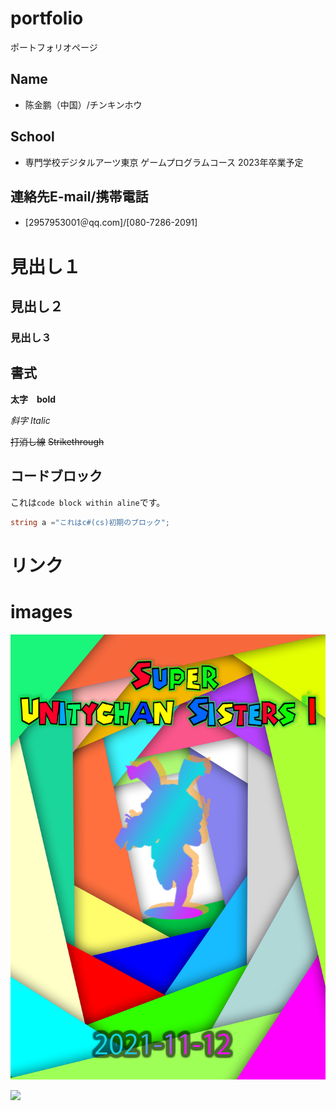 # portfolio
ポートフォリオページ
## Name
- 陈金鹏（中国）/チンキンホウ
## School
- 専門学校デジタルアーツ東京 ゲームプログラムコース 2023年卒業予定
## 連絡先E-mail/携帯電話
- [2957953001＠qq.com]/[080-7286-2091]

# 見出し１

## 見出し２

### 見出し３

## 書式
**太字**　**bold**

*斜字* *Italic*

~~打消し線~~ ~~Strikethrough~~

## コードブロック
これは`code block within aline`です。

```cs
string a ="これはc#(cs)初期のブロック";
```

# リンク

[]()

# images
![image](images/iroiro.png)

<img src="images/image.png" style="width: 320px">
